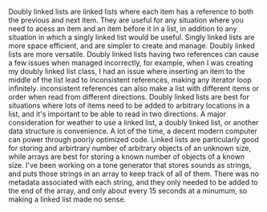 Doubly linked lists  are linked lists where each item has a reference to both the previous and next item. They are useful for any situation where you need to acess an item and an item before it in a list, in addition to any situation in which a singly linked list would be useful.
Singly linked lists are more space efficient, and are simpler to create and manage. Doubly linked lists are more versatile.
Doubly linked lists having two references can cause a few issues when managed incorrectly, for example, when I was creating my doubly linked list class, I had an issue where inserting an item to the middle of the list lead to inconsistent references, making any iterator loop infinitely. inconsistent references can also make a list with different items or order when read from different directions.
Doubly linked lists are best for situations where lots of items need to be added to arbitrary locations in a list, and it's important to be able to read in two directions.
A major consideration for weather to use a linked list, a doubly linked list, or another data structure is convenience. A lot of the time, a decent modern computer can power through poorly optimized code. Linked lists are particularly good for storing and arbirtrary number of arbitrary objects of an unknown size, while arrays are best for storing a known number of objects of a known size. I've been working on a tone generator that stores sounds as strings, and puts those strings in an array to keep track of all of them. There was no metadata associated with each string, and they only needed to be added to the end of the array, and only about every 15 seconds at a minumum, so making a linked list made no sense.
